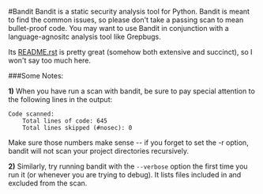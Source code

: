 #Bandit
Bandit is a static security analysis tool for Python. Bandit is meant to find the common issues, so please don't take a passing scan to mean bullet-proof code. You may want to use Bandit in conjunction with a language-agnositc analysis tool like Grepbugs.

Its [README.rst](https://github.com/openstack/bandit/blob/master/README.rst) is pretty great (somehow both extensive and succinct), so I won't say too much here. 

###Some Notes:  

**1)** When you have run a scan with bandit, be sure to pay special attention to the following lines in the output:

	Code scanned:  
		Total lines of code: 645  
		Total lines skipped (#nosec): 0  

Make sure those numbers make sense -- if you forget to set the -r option, bandit will not scan your project directories recursively. 

**2)** Similarly, try running bandit with the `--verbose` option the first time you run it (or whenever you are trying to debug). It lists files included in and excluded from the scan.